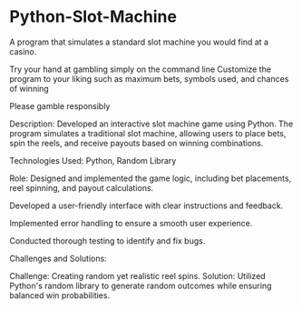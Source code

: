 # Python-Slot-Machine
A program that simulates a standard slot machine you would find at a casino.

Try your hand at gambling simply on the command line
Customize the program to your liking such as maximum bets, symbols used, and chances of winning

Please gamble responsibly



Description: Developed an interactive slot machine game using Python. The program simulates a traditional slot machine, allowing users to place bets, spin the reels, and receive payouts based on winning combinations.


Technologies Used: Python, Random Library


Role: Designed and implemented the game logic, including bet placements, reel spinning, and payout calculations.

Developed a user-friendly interface with clear instructions and feedback.

Implemented error handling to ensure a smooth user experience.

Conducted thorough testing to identify and fix bugs.


Challenges and Solutions:

Challenge: Creating random yet realistic reel spins.
Solution: Utilized Python's random library to generate random outcomes while ensuring balanced win probabilities.

